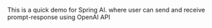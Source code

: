 This is a quick demo for Spring AI. where user can send and receive prompt-response using OpenAI API
